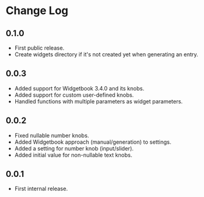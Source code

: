 # Change Log

## 0.1.0

- First public release.
- Create widgets directory if it's not created yet when generating an entry.

## 0.0.3

- Added support for Widgetbook 3.4.0 and its knobs.
- Added support for custom user-defined knobs.
- Handled functions with multiple parameters as widget parameters.

## 0.0.2

- Fixed nullable number knobs.
- Added Widgetbook approach (manual/generation) to settings.
- Added a setting for number knob (input/slider).
- Added initial value for non-nullable text knobs.

## 0.0.1

- First internal release.
